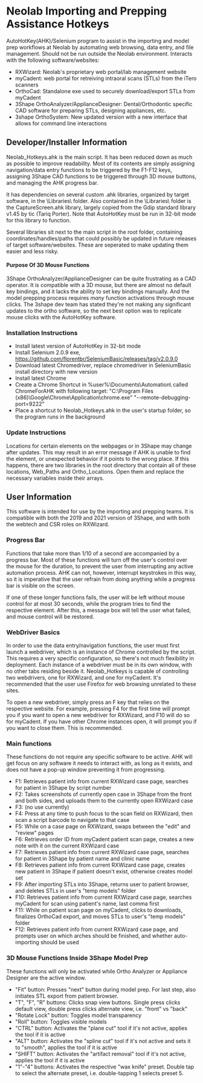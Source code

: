 # Neolab Importing and Prepping Assistance Hotkeys
AutoHotKey(AHK)/Selenium program to assist in the importing and model prep workflows at Neolab by automating web browsing, data entry, and file management. Should not be run outside the Neolab environment. Interacts with the following software/websites:
- RXWizard: Neolab's proprietary web portal/lab management website
- myCadent: web portal for retreiving intraoral scans (STLs) from the iTero scanners
- OrthoCad: Standalone exe used to securely download/export STLs from myCadent
- 3Shape OrthoAnalyzer/ApplianceDesigner: Dental/Orthodontic specific CAD software for preparing STLs, designing appliances, etc.
- 3shape OrthoSystem: New updated version with a new interface that allows for command line interactions

## Developer/Installer Information
Neolab_Hotkeys.ahk is the main script. It has been reduced down as much as possible to improve readability. Most of its contents are simply assigning navigation/data entry functions to be triggered by the F1-F12 keys, assigning 3Shape CAD functions to be triggered through 3D mouse buttons, and managing the AHK progress bar.

It has dependencies on several custom .ahk libraries, organized by target software, in the \Libraries\ folder. Also contained in the \Libraries\ folder is the CaptureScreen.ahk library, largely copied from the Gdip standard library v1.45 by tic (Tariq Porter). Note that AutoHotKey must be run in 32-bit mode for this library to function.

Several libraries sit next to the main script in the root folder, containing coordinates/handles/paths that could possibly be updated in future releases of target software/websites. These are seperated to make updating them easier and less risky.

#### Purpose Of 3D Mouse Functions
3Shape OrthoAnalyzer/ApplianceDesigner can be quite frustrating as a CAD operator. It is compatible with a 3D mouse, but there are almost no default key bindings, and it lacks the ability to set key bindings manually. And the model prepping process requires *many* function activations through mouse clicks. The 3shape dev team has stated they're not making any significant updates to the ortho software, so the next best option was to replicate mouse clicks with the AutoHotKey software. 

### Installation Instructions 
- Install latest version of AutoHotKey in 32-bit mode
- Install Selenium 2.0.9 exe, https://github.com/florentbr/SeleniumBasic/releases/tag/v2.0.9.0
- Download latest Chromedriver, replace chromedriver in SeleniumBasic install directory with new version
- Install latest Chrome
- Create a Chrome Shortcut in %user%\Documents\Automation\ called ChromeForAHK with following target: "C:\Program Files (x86)\Google\Chrome\Application\chrome.exe" "--remote-debugging-port=9222"
- Place a shortcut to Neolab_Hotkeys.ahk in the user's startup folder, so the program runs in the background

### Update Instructions 
Locations for certain elements on the webpages or in 3Shape may change after updates. This may result in an error message if AHK is unable to find the element, or unexpected behavior if it points to the wrong place. If this happens, there are two libraries in the root directory that contain all of these locations, Web_Paths and Ortho_Locations. Open them and replace the necessary variables inside their arrays.

## User Information
This software is intended for use by the importing and prepping teams. It is compatible with both the 2019 and 2021 version of 3Shape, and with both the webtech and CSR roles on RXWizard.

### Progress Bar
Functions that take more than 1/10 of a second are accompanied by a progress bar. Most of these functions will turn off the user's control over the mouse for the duration, to prevent the user from interrupting any active automation process. AHK can not, however, interrupt keystrokes in this way, so it is imperative that the user refrain from doing anything while a progress bar is visible on the screen.

If one of these longer functions fails, the user will be left without mouse control for at most 30 seconds, while the program tries to find the respective element. After this, a message box will tell the user what failed, and mouse control will be restored.

### WebDriver Basics
In order to use the data entry/navigation functions, the user must first launch a webdriver, which is an instance of Chrome controlled by the script. This requires a very specific configuration, so there's not much flexibility in deployment. Each instance of a webdriver must be in its own window, with no other tabs residing beside it. Neolab_Hotkeys is capable of controlling two webdrivers, one for RXWizard, and one for myCadent. It's recommended that the user use Firefox for web browsing unrelated to these sites.

To open a new webdriver, simply press an F key that relies on the respective website. For example, pressing F4 for the first time will prompt you if you want to open a new webdriver for RXWizard, and F10 will do so for myCadent. If you have other Chrome instances open, it will prompt you if you want to close them. This is recommended. 

### Main functions
These functions do not require any specific software to be active. AHK will get focus on any software it needs to interact with, as long as it exists, and does not have a pop-up window preventing it from progressing.

- F1: Retrieves patient info from current RXWizard case page, searches for patient in 3Shape by script number
- F2: Takes screenshots of currently open case in 3Shape from the front and both sides, and uploads them to the currently open RXWizard case
- F3: (no use currently)
- F4: Press at any time to push focus to the scan field on RXWizard, then scan a script barcode to navigate to that case
- F5: While on a case page on RXWizard, swaps between the "edit" and "review" pages
- F6: Retrieves order ID from myCadent patient scan page, creates a new note with it on the current RXWizard case
- F7: Retrieves patient info from current RXWizard case page, searches for patient in 3Shape by patient name and clinic name
- F8: Retrieves patient info from current RXWizard case page, creates new patient in 3Shape if patient doesn't exist, otherwise creates model set
- F9: After importing STLs into 3Shape, returns user to patient browser, and deletes STLs in user's "temp models" folder
- F10: Retrieves patient info from current RXWizard case page, searches myCadent for scan using patient's name, last comma first
- F11: While on patient scan page on myCadent, clicks to downloads, finalizes OrthoCad export, and moves STLs to user's "temp models" folder
- F12: Retrieves patient info from current RXWizard case page, and prompts user on which arches should be finished, and whether auto-importing should be used

### 3D Mouse Functions Inside 3Shape Model Prep
These functions will only be activated while Ortho Analyzer or Appliance Designer are the active window.
- "Fit" button: Presses "next" button during model prep. For last step, also initiates STL export from patient browser.
- "T", "F", "R" buttons: Clicks snap view buttons. Single press clicks default view, double press clicks alternate view, i.e. "front" vs "back"
- "Rotate Lock" button: Toggles model transparency
- "Roll" button: Toggles visible models
- "CTRL" button: Activates the "plane cut" tool if it's not active, applies the tool if it is active
- "ALT" button: Activates the "spline cut" tool if it's not active and sets it to "smooth", applies the tool if it is active
- "SHIFT" button: Activates the "artifact removal" tool if it's not active, applies the tool if it is active
- "1"-"4" buttons: Activates the respective "wax knife" preset. Double tap to select the alternate preset, i.e. double-tapping 1 selects preset 5.
